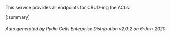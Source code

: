 






This service provides all endpoints for CRUD-ing the ACLs.

[:summary]

###### Auto generated by Pydio Cells Enterprise Distribution v2.0.2 on 6-Jan-2020
